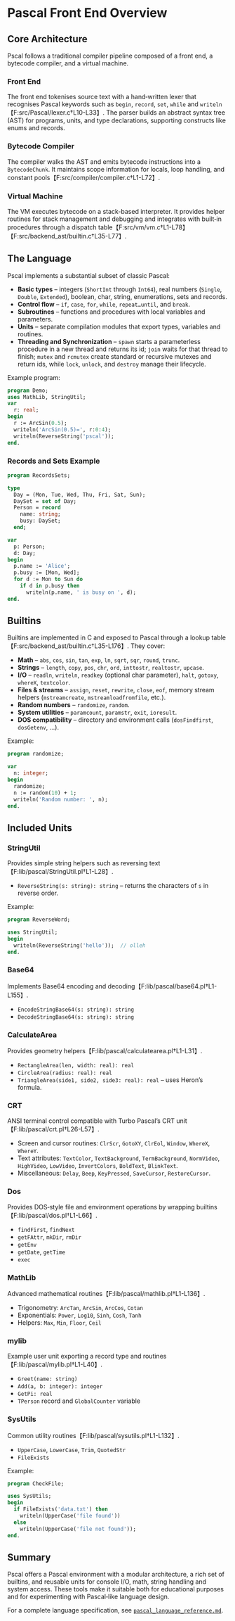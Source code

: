 # Pascal Front End Overview

## Core Architecture

Pscal follows a traditional compiler pipeline composed of a front end, a bytecode compiler, and a virtual machine.

### Front End
The front end tokenises source text with a hand‑written lexer that recognises Pascal keywords such as `begin`, `record`, `set`, `while` and `writeln`【F:src/Pascal/lexer.c†L10-L33】. The parser builds an abstract syntax tree (AST) for programs, units, and type declarations, supporting constructs like enums and records.

### Bytecode Compiler
The compiler walks the AST and emits bytecode instructions into a `BytecodeChunk`. It maintains scope information for locals, loop handling, and constant pools【F:src/compiler/compiler.c†L1-L72】.

### Virtual Machine
The VM executes bytecode on a stack-based interpreter. It provides helper routines for stack management and debugging and integrates with built‑in procedures through a dispatch table【F:src/vm/vm.c†L1-L78】【F:src/backend_ast/builtin.c†L35-L77】.

## The Language

Pscal implements a substantial subset of classic Pascal:

* **Basic types** – integers (`ShortInt` through `Int64`), real numbers (`Single`, `Double`, `Extended`), boolean, char, string, enumerations, sets and records.
* **Control flow** – `if`, `case`, `for`, `while`, `repeat…until`, and `break`.
* **Subroutines** – functions and procedures with local variables and parameters.
* **Units** – separate compilation modules that export types, variables and routines.
* **Threading and Synchronization** – `spawn` starts a parameterless procedure in a new thread and returns its id; `join` waits for that thread to finish; `mutex` and `rcmutex` create standard or recursive mutexes and return ids, while `lock`, `unlock`, and `destroy` manage their lifecycle.

Example program:

```pascal
program Demo;
uses MathLib, StringUtil;
var
  r: real;
begin
  r := ArcSin(0.5);
  writeln('ArcSin(0.5)=', r:0:4);
  writeln(ReverseString('pscal'));
end.
```

### Records and Sets Example

```pascal
program RecordsSets;

type
  Day = (Mon, Tue, Wed, Thu, Fri, Sat, Sun);
  DaySet = set of Day;
  Person = record
    name: string;
    busy: DaySet;
  end;

var
  p: Person;
  d: Day;
begin
  p.name := 'Alice';
  p.busy := [Mon, Wed];
  for d := Mon to Sun do
    if d in p.busy then
      writeln(p.name, ' is busy on ', d);
end.
```

## Builtins

Builtins are implemented in C and exposed to Pascal through a lookup table【F:src/backend_ast/builtin.c†L35-L176】. They cover:

* **Math** – `abs`, `cos`, `sin`, `tan`, `exp`, `ln`, `sqrt`, `sqr`, `round`, `trunc`.
* **Strings** – `length`, `copy`, `pos`, `chr`, `ord`, `inttostr`, `realtostr`, `upcase`.
* **I/O** – `readln`, `writeln`, `readkey` (optional char parameter), `halt`, `gotoxy`, `whereX`, `textcolor`.
* **Files & streams** – `assign`, `reset`, `rewrite`, `close`, `eof`, memory stream helpers (`mstreamcreate`, `mstreamloadfromfile`, etc.).
* **Random numbers** – `randomize`, `random`.
* **System utilities** – `paramcount`, `paramstr`, `exit`, `ioresult`.
* **DOS compatibility** – directory and environment calls (`dosFindfirst`, `dosGetenv`, ...).

Example:

```pascal
program randomize;

var
  n: integer;
begin
  randomize;
  n := random(10) + 1;
  writeln('Random number: ', n);
end.
```

## Included Units

### StringUtil
Provides simple string helpers such as reversing text【F:lib/pascal/StringUtil.pl†L1-L28】.

* `ReverseString(s: string): string` – returns the characters of `s` in reverse order.

Example:
```pascal
program ReverseWord;

uses StringUtil;
begin
  writeln(ReverseString('hello'));  // olleh
end.
```

### Base64
Implements Base64 encoding and decoding【F:lib/pascal/base64.pl†L1-L155】.

* `EncodeStringBase64(s: string): string`
* `DecodeStringBase64(s: string): string`

### CalculateArea
Provides geometry helpers【F:lib/pascal/calculatearea.pl†L1-L31】.

* `RectangleArea(len, width: real): real`
* `CircleArea(radius: real): real`
* `TriangleArea(side1, side2, side3: real): real` – uses Heron’s formula.

### CRT
ANSI terminal control compatible with Turbo Pascal’s CRT unit【F:lib/pascal/crt.pl†L26-L57】.

* Screen and cursor routines: `ClrScr`, `GotoXY`, `ClrEol`, `Window`, `WhereX`, `WhereY`.
* Text attributes: `TextColor`, `TextBackground`, `TermBackground`, `NormVideo`, `HighVideo`, `LowVideo`, `InvertColors`, `BoldText`, `BlinkText`.
* Miscellaneous: `Delay`, `Beep`, `KeyPressed`, `SaveCursor`, `RestoreCursor`.

### Dos
Provides DOS‑style file and environment operations by wrapping builtins【F:lib/pascal/dos.pl†L1-L66】.

* `findFirst`, `findNext`
* `getFAttr`, `mkDir`, `rmDir`
* `getEnv`
* `getDate`, `getTime`
* `exec`

### MathLib
Advanced mathematical routines【F:lib/pascal/mathlib.pl†L1-L136】.

* Trigonometry: `ArcTan`, `ArcSin`, `ArcCos`, `Cotan`
* Exponentials: `Power`, `Log10`, `Sinh`, `Cosh`, `Tanh`
* Helpers: `Max`, `Min`, `Floor`, `Ceil`

### mylib
Example user unit exporting a record type and routines【F:lib/pascal/mylib.pl†L1-L40】.

* `Greet(name: string)`
* `Add(a, b: integer): integer`
* `GetPi: real`
* `TPerson` record and `GlobalCounter` variable

### SysUtils
Common utility routines【F:lib/pascal/sysutils.pl†L1-L132】.

* `UpperCase`, `LowerCase`, `Trim`, `QuotedStr`
* `FileExists`

Example:
```pascal
program CheckFile;

uses SysUtils;
begin
  if FileExists('data.txt') then
    writeln(UpperCase('file found'))
  else
    writeln(UpperCase('file not found'));
end.
```

## Summary
Pscal offers a Pascal environment with a modular architecture, a rich set of builtins, and reusable units for console I/O, math, string handling and system access. These tools make it suitable both for educational purposes and for experimenting with Pascal‑like language design.

For a complete language specification, see
[`pascal_language_reference.md`](pascal_language_reference.md).
